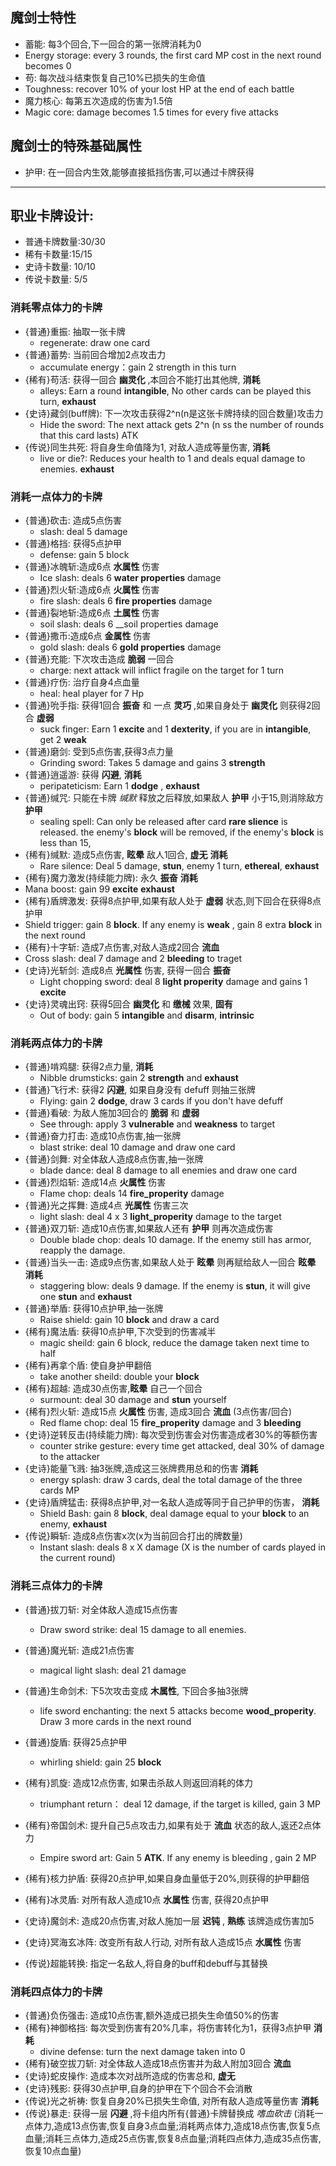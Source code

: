 ## 魔剑士特性
- 蓄能: 每3个回合,下一回合的第一张牌消耗为0
 - Energy storage: every 3 rounds, the first card MP cost in the next round becomes 0
- 苟: 每次战斗结束恢复自己10%已损失的生命值
 - Toughness: recover 10% of your lost HP at the end of each battle
- 魔力核心: 每第五次造成的伤害为1.5倍
 - Magic core: damage becomes 1.5 times for every five attacks

## 魔剑士的特殊基础属性
- 护甲: 在一回合内生效,能够直接抵挡伤害,可以通过卡牌获得

---   
## 职业卡牌设计:
- 普通卡牌数量:30/30
- 稀有卡数量:15/15
- 史诗卡数量: 10/10
- 传说卡数量: 5/5
### 消耗零点体力的卡牌
- {普通}重振: 抽取一张卡牌
  - regenerate: draw one card
- {普通}蓄势: 当前回合增加2点攻击力
  - accumulate energy：gain 2 strength in this turn 
- {稀有}苟活: 获得一回合 __幽灵化__ ,本回合不能打出其他牌, __消耗__
  - alleys: Earn a round __intangible__, No other cards can be played this turn, __exhaust__
- {史诗}藏剑(buff牌): 下一次攻击获得2^n(n是这张卡牌持续的回合数量)攻击力
  - Hide the sword: The next attack gets 2^n (n ss the number of rounds that this card lasts) ATK
- {传说}同生共死: 将自身生命值降为1, 对敌人造成等量伤害, __消耗__ 
  - live or die?: Reduces your health to 1 and deals equal damage to enemies. __exhaust__ 
### 消耗一点体力的卡牌
- {普通}砍击: 造成5点伤害
  - slash: deal 5 damage
- {普通}格挡: 获得5点护甲
  - defense: gain 5 block
- {普通}冰魄斩:造成6点 __水属性__ 伤害
  - Ice slash: deals 6 __water properties__ damage
- {普通}烈火斩:造成6点 __火属性__ 伤害
  - fire slash: deals 6 __fire properties__ damage
- {普通}裂地斩:造成6点 __土属性__ 伤害
  - soil slash: deals 6 __soil properties damage
- {普通}撒币:造成6点 __金属性__ 伤害
  - gold slash: deals 6 __gold properties__ damage
- {普通}充能: 下次攻击造成 __脆弱__ 一回合
  - charge: next attack will inflict fragile on the target for 1 turn 
- {普通}疗伤: 治疗自身4点血量 
  - heal: heal player for 7 Hp
- {普通}吮手指: 获得1回合 __振奋__ 和 一点 __灵巧__ ,如果自身处于 __幽灵化__ 则获得2回合 __虚弱__
  - suck finger: Earn 1 __excite__ and 1 __dexterity__, if you are in __intangible__, get 2 __weak__ 
- {普通}磨剑: 受到5点伤害,获得3点力量
  - Grinding sword: Takes 5 damage and gains 3 __strength__
- {普通}逍遥游: 获得 __闪避__, __消耗__ 
  - peripateticism: Earn 1 __dodge__ , __exhaust__
- {普通}缄咒: 只能在卡牌 _缄默_ 释放之后释放,如果敌人 __护甲__ 小于15,则消除敌方 __护甲__
  - sealing spell: Can only be released after card __rare slience__ is released. the enemy's __block__ will be removed, if the enemy's __block__ is less than 15, 
- {稀有}缄默: 造成5点伤害, __眩晕__ 敌人1回合, __虚无__ __消耗__
  - Rare silence: Deal 5 damage, __stun__, enemy 1 turn, __ethereal__, __exhaust__
- {稀有}魔力激发(持续能力牌): 永久 __振奋__ __消耗__
 -  Mana boost: gain 99 __excite__ __exhaust__
- {稀有}盾牌激发: 获得8点护甲,如果有敌人处于 __虚弱__ 状态,则下回合在获得8点护甲
 - Shield trigger: gain 8 __block__. If any enemy is  __weak__ , gain 8 extra __block__ in the next round
- {稀有}十字斩: 造成7点伤害,对敌人造成2回合 __流血__
 - Cross slash: deal 7 damage and 2 __bleeding__ to traget
- {史诗}光斩剑: 造成8点 __光属性__ 伤害, 获得一回合 __振奋__
  - Light chopping sword: deal 8 __light properity__ damage and gains 1 __excite__
- {史诗}灵魂出窍: 获得5回合 __幽灵化__ 和 __缴械__ 效果, __固有__
  - Out of body: gain 5 __intangible__ and __disarm__, __intrinsic__
### 消耗两点体力的卡牌
- {普通}啃鸡腿: 获得2点力量, __消耗__
  - Nibble drumsticks: gain 2 __strength__ and __exhaust__
- {普通}飞行术: 获得2 __闪避__, 如果自身没有 defuff 则抽三张牌
  - Flying: gain 2 __dodge__, draw 3 cards if you don't have defuff
- {普通}看破: 为敌人施加3回合的 __脆弱__ 和 __虚弱__
  - See through: apply 3 __vulnerable__ and __weakness__ to target
- {普通}奋力打击: 造成10点伤害,抽一张牌
  - blast strike: deal 10 damage and draw one card
- {普通}剑舞: 对全体敌人造成8点伤害,抽一张牌
  - blade dance: deal 8 damage to all enemies and draw one card
- {普通}烈焰斩: 造成14点 __火属性__ 伤害
  - Flame chop: deals 14 __fire_properity__ damage
- {普通}光之挥舞: 造成4点 __光属性__ 伤害三次
  - light slash: deal 4 x 3 __light_properity__ damage to the target
- {普通}双刀斩: 造成10点伤害,如果敌人还有 __护甲__ 则再次造成伤害
  - Double blade chop: deals 10 damage. If the enemy still has armor, reapply the damage.
- {普通}当头一击: 造成9点伤害,如果敌人处于 __眩晕__ 则再赋给敌人一回合 __眩晕__ __消耗__
  - staggering blow: deals 9 damage. If the enemy is __stun__, it will give one __stun__ and __exhaust__
- {普通}举盾: 获得10点护甲,抽一张牌
  - Raise shield: gain 10 __block__ and draw a card
- {稀有}魔法盾: 获得10点护甲,下次受到的伤害减半
  - magic sheild: gain 6 block, reduce the damage taken next time to half
- {稀有}再拿个盾: 使自身护甲翻倍
  - take another sheild: double your __block__
- {稀有}超越: 造成30点伤害,__眩晕__ 自己一个回合
  - surmount: deal 30 damage and __stun__ yourself
- {稀有}烈火斩: 造成15点 __火属性__ 伤害, 造成3回合 __流血__ (3点伤害/回合)
  - Red flame chop: deal 15 __fire_properity__ damage and 3  __bleeding__
- {史诗}逆转反击(持续能力牌): 每次受到伤害会对伤害造成者30%的等额伤害 
  - counter strike gesture: every time get attacked, deal 30% of damage to the attacker
- {史诗}能量飞溅: 抽3张牌,造成这三张牌费用总和的伤害  __消耗__
  - energy splash: draw 3 cards, deal the total damage of the three cards MP
- {史诗}盾牌猛击: 获得8点护甲,对一名敌人造成等同于自己护甲的伤害， __消耗__
  - Shield Bash: gain 8 __block__, deal damage equal to your __block__ to an enemy, __exhaust__
- {传说}瞬斩: 造成8点伤害x次(x为当前回合打出的牌数量)
   - Instant slash: deals 8 x X damage  (X is the number of cards played in the current round)
### 消耗三点体力的卡牌
- {普通}拔刀斩: 对全体敌人造成15点伤害
  - Draw sword strike: deal 15 damage to all enemies.
- {普通}魔光斩: 造成21点伤害
  - magical light slash: deal 21 damage
- {普通}生命剑术: 下5次攻击变成 __木属性__, 下回合多抽3张牌
   - life sword enchanting: the next 5 attacks become __wood_properity__. Draw 3 more cards in the next round
- {普通}旋盾: 获得25点护甲
   - whirling shield: gain 25 __block__
- {稀有}凯旋: 造成12点伤害, 如果击杀敌人则返回消耗的体力
  - triumphant return： deal 12 damage, if the target is killed, gain 3 MP
- {稀有}帝国剑术: 提升自己5点攻击力,如果有处于 __流血__ 状态的敌人,返还2点体力
  - Empire sword art: Gain 5 __ATK__. If any enemy is bleeding , gain 2 MP
- {稀有}核力护盾: 获得20点护甲,如果自身血量低于20%,则获得的护甲翻倍

- {稀有}冰灵盾: 对所有敌人造成10点 __水属性__ 伤害, 获得20点护甲 
- {史诗}魔剑术: 造成20点伤害,对敌人施加一层 __迟钝__ , __熟练__ 该牌造成伤害加5
- {史诗}冥海玄冰阵: 改变所有敌人行动, 对所有敌人造成15点 __水属性__ 伤害
- {传说}超能转换: 指定一名敌人,将自身的buff和debuff与其替换
### 消耗四点体力的卡牌
- {普通}负伤强击: 造成10点伤害,额外造成已损失生命值50%的伤害
- {稀有}神御格挡: 每次受到伤害有20%几率，将伤害转化为1，获得3点护甲 __消耗__
  - divine defense: turn the next damage taken into 0
- {稀有}破空拔刀斩: 对全体敌人造成18点伤害并为敌人附加3回合 __流血__ 
- {史诗}蛇皮操作: 造成本次对战所造成的伤害总和, __虚无__
- {史诗}残影: 获得30点护甲,自身的护甲在下个回合不会消散
- {传说}光之祈祷: 恢复自身20%已损失生命值, 对所有敌人造成等量伤害 __消耗__
- {传说}暴走: 获得一层 __闪避__ ,将卡组内所有{普通}卡牌替换成 _嗜血砍击_ (消耗一点体力,造成13点伤害,恢复自身3点血量;消耗两点体力,造成18点伤害,恢复5点血量;消耗三点体力,造成25点伤害,恢复8点血量;消耗四点体力,造成35点伤害,恢复10点血量)
